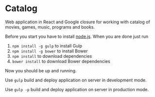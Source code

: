 # Catalog

Web application in React and Google closure for working with catalog of movies, games, music, programs and books.

Before you start you have to install [node.js](http://nodejs.org/). When you are done just run

1. `npm install -g gulp` to install Gulp
2. `npm install -g bower` to install Bower
3. `npm install` to download dependencies
4. `bower install` to download Bower dependencies

Now you should be up and running.

Use `gulp` build and deploy application on server in development mode.

Use `gulp -p` build and deploy application on server in production mode.